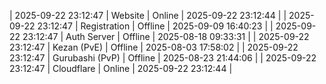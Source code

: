 | 2025-09-22 23:12:47 | Website | Online | 2025-09-22 23:12:44 |
| 2025-09-22 23:12:47 | Registration | Offline | 2025-09-09 16:40:23 |
| 2025-09-22 23:12:47 | Auth Server | Offline | 2025-08-18 09:33:31 |
| 2025-09-22 23:12:47 | Kezan (PvE) | Offline | 2025-08-03 17:58:02 |
| 2025-09-22 23:12:47 | Gurubashi (PvP) | Offline | 2025-08-23 21:44:06 |
| 2025-09-22 23:12:47 | Cloudflare | Online | 2025-09-22 23:12:44 |
